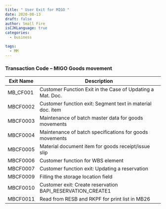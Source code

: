 ```yaml
---
title: " User Exit for MIGO "
date: 2020-08-13
draft: false
author: Small Fire
isCJKLanguage: true
categories: 
  - business

tags: 
  - MM
---
```


### Transaction Code – MIGO Goods movement

| Exit Name | Description                                                |
| --------- | ---------------------------------------------------------- |
| MB_CF001  | Customer Function Exit in the Case of Updating a Mat. Doc. |
| MBCF0002  | Customer function exit: Segment text in material doc. item |
| MBCF0003  | Maintenance of batch master data for goods movements       |
| MBCF0004  | Maintenance of batch specifications for goods movements    |
| MBCF0005  | Material document item for goods receipt/issue slip        |
| MBCF0006  | Customer function for WBS element                          |
| MBCF0007  | Customer function exit: Updating a reservation             |
| MBCF0009  | Filling the storage location field                         |
| MBCF0010  | Customer exit: Create reservation BAPI_RESERVATION_CREATE1 |
| MBCF0011  | Read from RESB and RKPF for print list in MB26             |

